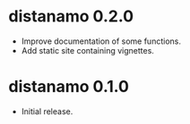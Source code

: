 # distanamo 0.2.0

- Improve documentation of some functions.
- Add static site containing vignettes.

# distanamo 0.1.0

- Initial release.

